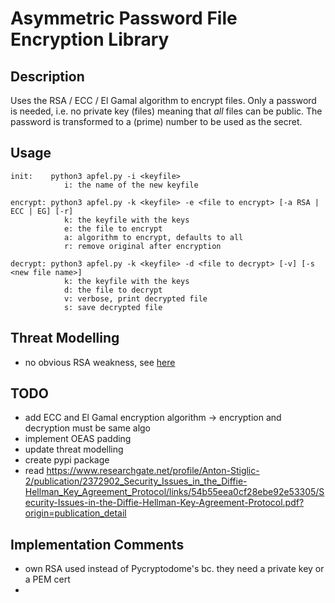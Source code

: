 # Asymmetric Password File Encryption Library
## Description
Uses the RSA / ECC / El Gamal algorithm to encrypt files. Only a password is needed, i.e. no private key (files) meaning that *all* files can be public. The password is transformed to a (prime) number to be used as the secret.

## Usage
```
init:    python3 apfel.py -i <keyfile>
            i: the name of the new keyfile

encrypt: python3 apfel.py -k <keyfile> -e <file to encrypt> [-a RSA | ECC | EG] [-r]
            k: the keyfile with the keys
            e: the file to encrypt
            a: algorithm to encrypt, defaults to all
            r: remove original after encryption
            
decrypt: python3 apfel.py -k <keyfile> -d <file to decrypt> [-v] [-s <new file name>]
            k: the keyfile with the keys
            d: the file to decrypt
            v: verbose, print decrypted file
            s: save decrypted file
```

## Threat Modelling
- no obvious RSA weakness, see [here](Threat_Modelling.md)

## TODO
- add ECC and El Gamal encryption algorithm -> encryption and decryption must be same algo
- implement OEAS padding
- update threat modelling
- create pypi package
- read https://www.researchgate.net/profile/Anton-Stiglic-2/publication/2372902_Security_Issues_in_the_Diffie-Hellman_Key_Agreement_Protocol/links/54b55eea0cf28ebe92e53305/Security-Issues-in-the-Diffie-Hellman-Key-Agreement-Protocol.pdf?origin=publication_detail

## Implementation Comments
- own RSA used instead of Pycryptodome's bc. they need a private key or a PEM cert
-  
